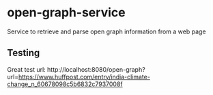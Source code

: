 # open-graph-service

Service to retrieve and parse open graph information from a web page

## Testing

Great test url:
http://localhost:8080/open-graph?url=https://www.huffpost.com/entry/india-climate-change_n_60678098c5b6832c7937008f

